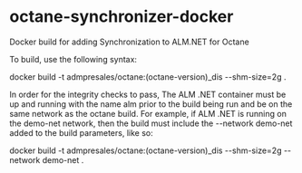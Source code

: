 # octane-synchronizer-docker
Docker build for adding Synchronization to ALM.NET for Octane

To build, use the following syntax:

docker build -t admpresales/octane:(octane-version)_dis --shm-size=2g .

In order for the integrity checks to pass, The ALM .NET container must be up and running with the name alm prior to the build being run and be on the same network as 
the octane build. For example, if ALM .NET is running on the demo-net network, then the build must include the --network demo-net
added to the build parameters, like so:

docker build -t admpresales/octane:(octane-version)_dis --shm-size=2g --network demo-net .


